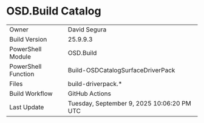 ﻿# OSD.Build Catalog

| | |
|-|-|
| Owner | David Segura |
| Build Version | 25.9.9.3 |
| PowerShell Module | OSD.Build |
| PowerShell Function | Build-OSDCatalogSurfaceDriverPack |
| Files | build-driverpack.* |
| Build Workflow | GitHub Actions |
| Last Update | Tuesday, September 9, 2025 10:06:20 PM UTC |
